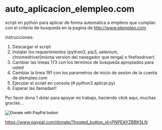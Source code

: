 # auto_aplicacion_elempleo.com
script en python para aplicar de forma automatica a empleos que cumplan con el criterio de busqueda en la pagina de http://www.elempleo.com

instrucciones:

1. Descargar el script
2. Instalar los requerimientos (python3, pip3, selenium, chromedriver[misma version del navegador que tenga] o firefoxdriver)
3. Cambiar las lineas 173 con los terminos de busqueda apropiados para usted
4. Cambiar la linea 191 con los parametros de inicio de sesion de la cuenta de elempleo.com
5. Ejecutar el script en consola (# python3 aplicar.py)
6. Esperar las llamadas!! 

Por favor dona 1 dolar para apoyar mi trabajo, haciendo click aqui, muchas gracias...

<form action="https://www.paypal.com/donate" method="post" target="_top">
<input type="hidden" name="hosted_button_id" value="PNPEAYZBBK5LN" />
<input type="image" src="https://www.paypalobjects.com/en_US/i/btn/btn_donate_LG.gif" border="0" name="submit" title="PayPal - The safer, easier way to pay online!" alt="Donate with PayPal button" />
<img alt="" border="0" src="https://www.paypal.com/en_CO/i/scr/pixel.gif" width="1" height="1" />
</form>

https://www.paypal.com/donate/?hosted_button_id=PNPEAYZBBK5LN
